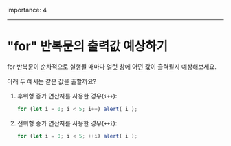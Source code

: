 importance: 4

---

# "for" 반복문의 출력값 예상하기

for 반복문이 순차적으로 실행될 때마다 얼럿 창에 어떤 값이 출력될지 예상해보세요.

아래 두 예시는 같은 값을 출할까요?

1. 후위형 증가 연산자를 사용한 경우(`i++`):

    ```js
    for (let i = 0; i < 5; i++) alert( i );
    ```
2. 전위형 증가 연산자를 사용한 경우(`++i`):

    ```js
    for (let i = 0; i < 5; ++i) alert( i );
    ```
